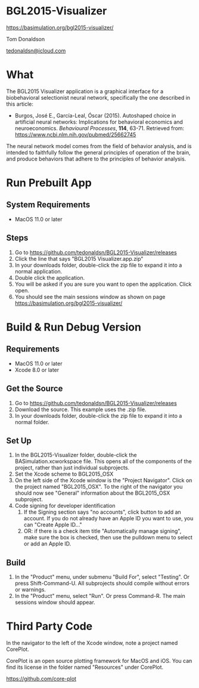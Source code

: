 # BGL2015-Visualizer
https://basimulation.org/bgl2015-visualizer/

Tom Donaldson

tedonaldsn@icloud.com

# What
The BGL2015 Visualizer application is a graphical interface for a biobehavioral selectionist neural network, specifically the one described in this article:

* Burgos, José E., García-Leal, Óscar (2015). Autoshaped choice in artificial neural networks: Implications for behavioral economics and neuroeconomics. *Behavioural Processes*, **114**, 63-71. Retrieved from: https://www.ncbi.nlm.nih.gov/pubmed/25662745

The neural network model comes from the field of behavior analysis, and is intended to faithfully follow the general principles of operation of the brain, and produce behaviors that adhere to the principles of behavior analysis.

# Run Prebuilt App


## System Requirements
* MacOS 11.0 or later

## Steps
1. Go to https://github.com/tedonaldsn/BGL2015-Visualizer/releases
2. Click the line that says "BGL2015 Visualizer.app.zip"
3. In your downloads folder, double-click the zip file to expand it into a normal application.
4. Double click the application.
5. You will be asked if you are sure you want to open the application. Click open.
6. You should see the main sessions window as shown on page https://basimulation.org/bgl2015-visualizer/



# Build & Run Debug Version

## Requirements
* MacOS 11.0 or later
* Xcode 8.0 or later

## Get the Source

1. Go to https://github.com/tedonaldsn/BGL2015-Visualizer/releases
2. Download the source. This example uses the .zip file.
3. In your downloads folder, double-click the zip file to expand it into a normal folder.

## Set Up

1. In the BGL2015-Visualizer folder, double-click the BASimulation.xcworkspace file. This opens all of the components of the project, rather than just individual subprojects.
2. Set the Xcode scheme to BGL2015_OSX
3. On the left side of the Xcode window is the "Project Navigator". Click on the project named "BGL2015_OSX". To the right of the navigator you should now see "General" information about the BGL2015_OSX subproject.
4. Code signing for developer identification
	1. If the Signing section says "no accounts", click button to add an account. If you do not already have an Apple ID you want to use, you can "Create Apple ID..."
	2. OR: if there is a check item title "Automatically manage signing", make sure the box is checked, then use the pulldown menu to select or add an Apple ID.


## Build
1. In the "Product" menu, under submenu "Build For", select "Testing". Or press Shift-Command-U. All subprojects should compile without errors or warnings.
2. In the "Product" menu, select "Run". Or press Command-R. The main sessions window should appear.


# Third Party Code
In the navigator to the left of the Xcode window, note a project named CorePlot. 

CorePlot is an open source plotting framework for MacOS and iOS. You can find its license in the folder named "Resources" under CorePlot.

https://github.com/core-plot

